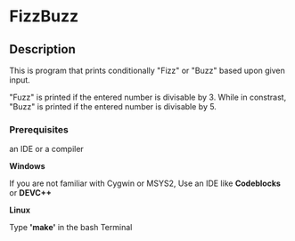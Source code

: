 # FizzBuzz

## Description
This is program that prints conditionally "Fizz" or "Buzz" based upon given input.

"Fuzz" is printed if the entered number is divisable by 3. While in constrast, 
"Buzz" is printed if the entered number is divisable by 5.


### Prerequisites
an IDE or a compiler


**Windows**

If you are not familiar with Cygwin or MSYS2, Use an IDE like **Codeblocks** or **DEVC++**


**Linux**

Type **'make'** in the bash Terminal



